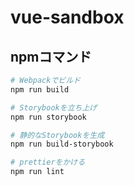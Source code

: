 # vue-sandbox

## npmコマンド

```sh
# Webpackでビルド
npm run build

# Storybookを立ち上げ
npm run storybook

# 静的なStorybookを生成
npm run build-storybook

# prettierをかける
npm run lint
```

